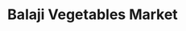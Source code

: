 ---
title: "Balaji Vegetables Market"
url: /hyderabad/balaji-vegetables-market/
shop: greengrocer
---